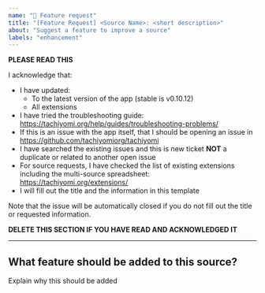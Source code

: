 ```yaml
---
name: "🌟 Feature request"
title: "[Feature Request] <Source Name>: <short description>"
about: "Suggest a feature to improve a source"
labels: "enhancement"
---
```


**PLEASE READ THIS**

I acknowledge that:

- I have updated:
  - To the latest version of the app (stable is v0.10.12)
  - All extensions
- I have tried the troubleshooting guide: https://tachiyomi.org/help/guides/troubleshooting-problems/
- If this is an issue with the app itself, that I should be opening an issue in https://github.com/tachiyomiorg/tachiyomi
- I have searched the existing issues and this is new ticket **NOT** a duplicate or related to another open issue
- For source requests, I have checked the list of existing extensions including the multi-source spreadsheet: https://tachiyomi.org/extensions/
- I will fill out the title and the information in this template

Note that the issue will be automatically closed if you do not fill out the title or requested information.

**DELETE THIS SECTION IF YOU HAVE READ AND ACKNOWLEDGED IT**

---

## What feature should be added to this source?
Explain why this should be added